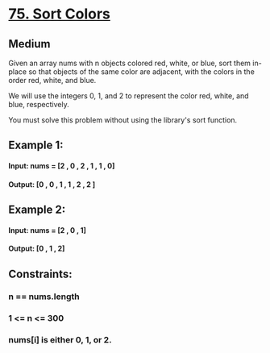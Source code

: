 # [75. Sort Colors](https://leetcode.com/problems/sort-colors/)

## Medium
Given an array nums with n objects colored red, white, or blue, sort them in-place so that objects of the same color are adjacent, with the colors in the order red, white, and blue.

We will use the integers 0, 1, and 2 to represent the color red, white, and blue, respectively.

You must solve this problem without using the library's sort function.

## Example 1:

#### Input: nums = [2 , 0 , 2 , 1 , 1 , 0]
#### Output: [0 , 0 , 1 , 1 , 2 , 2 ]

## Example 2:
#### Input: nums = [2 , 0 , 1]

#### Output: [0 , 1 , 2]

## Constraints:
 ### n == nums.length

 ### 1 <= n <= 300

 ### nums[i] is either 0, 1, or 2.
